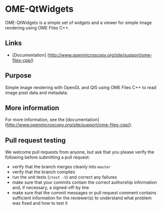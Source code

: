 # OME-QtWidgets

OME-QtWidgets is a simple set of widgets and a viewer for simple image
rendering using OME Files C++.

Links
-----

- [Documentation] (http://www.openmicroscopy.org/site/support/ome-files-cpp/)

Purpose
-------

Simple image rendering with OpenGL and Qt5 using OME Files C++ to read
image pixel data and metadata.

More information
----------------


For more information, see the [documentation]
(http://www.openmicroscopy.org/site/support/ome-files-cpp/).


Pull request testing
--------------------

We welcome pull requests from anyone, but ask that you please verify the
following before submitting a pull request:

 * verify that the branch merges cleanly into ```master```
 * verify that the branch compiles
 * run the unit tests (```ctest -V```) and correct any failures
 * make sure that your commits contain the correct authorship information and,
   if necessary, a signed-off-by line
 * make sure that the commit messages or pull request comment contains
   sufficient information for the reviewer(s) to understand what problem was
   fixed and how to test it
